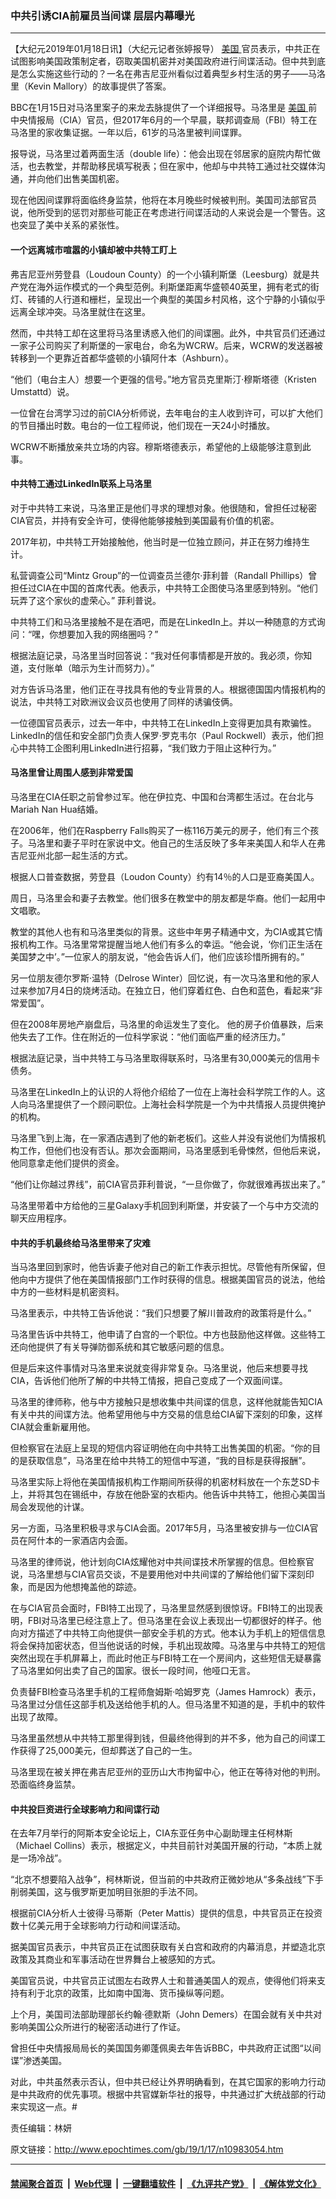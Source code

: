 ### 中共引诱CIA前雇员当间谍 层层内幕曝光
------------------------

<p>
 【大纪元2019年01月18日讯】（大纪元记者张婷报导）
 <a href="http://www.epochtimes.com/gb/tag/%E7%BE%8E%E5%9B%BD.html">
  美国
 </a>
 官员表示，中共正在试图影响美国政策制定者，窃取美国机密并对美国政府进行间谍活动。但中共到底是怎么实施这些行动的？一名在弗吉尼亚州看似过着典型乡村生活的男子——马洛里（Kevin Mallory）的故事提供了答案。
</p>
<p>
 BBC在1月15日对马洛里案子的来龙去脉提供了一个详细报导。马洛里是
 <a href="http://www.epochtimes.com/gb/tag/%E7%BE%8E%E5%9B%BD.html">
  美国
 </a>
 前中央情报局（CIA）官员，但2017年6月的一个早晨，联邦调查局（FBI）特工在马洛里的家收集证据。一年以后，61岁的马洛里被判间谍罪。
</p>
<p>
 报导说，马洛里过着两面生活（double life）：他会出现在邻居家的庭院内帮忙做活，也去教堂，并帮助移民填写税表；但在家中，他却与中共特工通过社交媒体沟通，并向他们出售美国机密。
</p>
<p>
 现在他因间谍罪将面临终身监禁，他将在本月晚些时候被判刑。美国司法部官员说，他所受到的惩罚对那些可能正在考虑进行间谍活动的人来说会是一个警告。这也突显了美中关系的紧张性。
</p>
<h4>
 一个远离城市喧嚣的小镇却被中共特工盯上
</h4>
<p>
 弗吉尼亚州劳登县（Loudoun County）的一个小镇利斯堡（Leesburg）就是共产党在海外运作模式的一个典型范例。利斯堡距离华盛顿40英里，拥有老式的街灯、砖铺的人行道和栅栏，呈现出一个典型的美国乡村风格，这个宁静的小镇似乎远离全球冲突。马洛里就住在这里。
</p>
<p>
 然而，中共特工却在这里将马洛里诱惑入他们的间谍圈。此外，中共官员们还通过一家子公司购买了利斯堡的一家电台，命名为WCRW。后来，WCRW的发送器被转移到一个更靠近首都华盛顿的小镇阿什本（Ashburn）。
</p>
<p>
 “他们（电台主人）想要一个更强的信号。”地方官员克里斯汀·穆斯塔德（Kristen Umstattd）说。
</p>
<p>
 一位曾在台湾学习过的前CIA分析师说，去年电台的主人收到许可，可以扩大他们的节目播出时数。电台的一位工程师说，他们现在一天24小时播放。
</p>
<p>
 WCRW不断播放亲共立场的内容。穆斯塔德表示，希望他的上级能够注意到此事。
</p>
<h4>
 中共特工通过LinkedIn联系上马洛里
</h4>
<p>
 对于中共特工来说，马洛里正是他们寻求的理想对象。他很随和，曾担任过秘密CIA官员，并持有安全许可，使得他能够接触到美国最有价值的机密。
</p>
<p>
 2017年初，中共特工开始接触他，他当时是一位独立顾问，并正在努力维持生计。
</p>
<p>
 私营调查公司“Mintz Group”的一位调查员兰德尔·菲利普（Randall Phillips）曾担任过CIA在中国的首席代表。他表示，中共特工企图使马洛里感到特别。“他们玩弄了这个家伙的虚荣心。” 菲利普说。
</p>
<p>
 中共特工们和马洛里接触不是在酒吧，而是在LinkedIn上。并以一种随意的方式询问：“嘿，你想要加入我的网络圈吗？”
</p>
<p>
 根据法庭记录，马洛里当时回答说：“我对任何事情都是开放的。我必须，你知道，支付账单（暗示为生计而努力）。”
</p>
<p>
 对方告诉马洛里，他们正在寻找具有他的专业背景的人。根据德国国内情报机构的说法，中共特工对欧洲议会议员也使用了同样的诱骗伎俩。
</p>
<p>
 一位德国官员表示，过去一年中，中共特工在LinkedIn上变得更加具有欺骗性。LinkedIn的信任和安全部门负责人保罗·罗克韦尔（Paul Rockwell）表示，他们担心中共特工企图利用LinkedIn进行招募，“我们致力于阻止这种行为。”
</p>
<h4>
 马洛里曾让周围人感到非常爱国
</h4>
<p>
 马洛里在CIA任职之前曾参过军。他在伊拉克、中国和台湾都生活过。在台北与Mariah Nan Hua结婚。
</p>
<p>
 在2006年，他们在Raspberry Falls购买了一栋116万美元的房子，他们有三个孩子。马洛里和妻子平时在家说中文。他自己的生活反映了多年来美国人和华人在弗吉尼亚州北部一起生活的方式。
</p>
<p>
 根据人口普查数据，劳登县（Loudon County）约有14％的人口是亚裔美国人。
</p>
<p>
 周日，马洛里会和妻子去教堂。他们很多在教堂中的朋友都是华裔。他们一起用中文唱歌。
</p>
<p>
 教堂的其他人也有和马洛里类似的背景。这些中年男子精通中文，为CIA或其它情报机构工作。马洛里常常提醒当地人他们有多么的幸运。“他会说，‘你们正生活在美国梦之中’。”一位家人的朋友说，“他会告诉人们，他们应该珍惜所拥有的。”
</p>
<p>
 另一位朋友德尔罗斯·温特（Delrose Winter）回忆说，有一次马洛里和他的家人过来参加7月4日的烧烤活动。在独立日，他们穿着红色、白色和蓝色，看起来“非常爱国”。
</p>
<p>
 但在2008年房地产崩盘后，马洛里的命运发生了变化。 他的房子价值暴跌，后来他失去了工作。住在附近的一位科学家说：“他们面临严重的经济压力。”
</p>
<p>
 根据法庭记录，当中共特工与马洛里取得联系时，马洛里有30,000美元的信用卡债务。
</p>
<p>
 马洛里在LinkedIn上的认识的人将他介绍给了一位在上海社会科学院工作的人。这人向马洛里提供了一个顾问职位。上海社会科学院是一个为中共情报人员提供掩护的机构。
</p>
<p>
 马洛里飞到上海，在一家酒店遇到了他的新老板们。这些人并没有说他们为情报机构工作，但他们也没有否认。那次会面期间，马洛里感到毛骨悚然，但他后来说，他同意拿走他们提供的资金。
</p>
<p>
 “他们让你越过界线”，前CIA官员菲利普说，“一旦你做了，你就很难再拔出来了。”
</p>
<p>
 马洛里带着中方给他的三星Galaxy手机回到利斯堡，并安装了一个与中方交流的聊天应用程序。
</p>
<h4>
 中共的手机最终给马洛里带来了灾难
</h4>
<p>
 当马洛里回到家时，他告诉妻子他对自己的新工作表示担忧。尽管他有所保留，但他向中方提供了他在美国情报部门工作时获得的信息。根据美国官员的说法，他给中方的一些材料是机密资料。
</p>
<p>
 马洛里表示，中共特工告诉他说：“我们只想要了解川普政府的政策将是什么。”
</p>
<p>
 马洛里告诉中共特工，他申请了白宫的一个职位。中方也鼓励他这样做。这些特工还向他提供了有关导弹防御系统和其它敏感问题的信息。
</p>
<p>
 但是后来这件事情对马洛里来说就变得非常复杂。马洛里说，他后来想要寻找CIA，告诉他们他所了解的中共特工情报，把自己变成了一个双面间谍。
</p>
<p>
 马洛里的律师称，他与中方接触只是想收集中共间谍的信息，这样他就能告知CIA有关中共的间谍方法。他希望用他与中方交易的信息给CIA留下深刻的印象，这样CIA就会重新雇用他。
</p>
<p>
 但检察官在法庭上呈现的短信内容证明他在向中共特工出售美国的机密。“你的目的是获取信息”，马洛里在给中共特工的短信中写道，“我的目标是获得报酬”。
</p>
<p>
 马洛里实际上将他在美国情报机构工作期间所获得的机密材料放在一个东芝SD卡上，并将其包在锡纸中，存放在他卧室的衣柜内。他告诉中共特工，他担心美国当局会发现他的计谋。
</p>
<p>
 另一方面，马洛里积极寻求与CIA会面。2017年5月，马洛里被安排与一位CIA官员在阿什本的一家酒店内会面。
</p>
<p>
 马洛里的律师说，他计划向CIA炫耀他对中共间谍技术所掌握的信息。但检察官说，马洛里想与CIA官员交谈，不是要用他对中共间谍的了解给他们留下深刻印象，而是因为他想掩盖他的踪迹。
</p>
<p>
 在与CIA官员会面时，FBI特工出现了，马洛里显然感到很惊讶。FBI特工的出现表明，FBI对马洛里已经注意上了。但马洛里在会议上表现出一切都很好的样子。他向对方描述了中共特工向他提供一部安全手机的方式。他本认为手机上的短信信息将会保持加密状态，但当他说话的时候，手机出现故障。马洛里与中共特工的短信突然出现在手机屏幕上，而此时他正与FBI特工在一个房间内，这些短信无疑暴露了马洛里如何出卖了自己的国家。很长一段时间，他哑口无言。
</p>
<p>
 负责替FBI检查马洛里手机的工程师詹姆斯·哈姆罗克（James Hamrock）表示，马洛里过分信任这部手机及送给他手机的人。但马洛里不知道的是，手机中的软件出现了故障。
</p>
<p>
 马洛里虽然想从中共特工那里得到钱，但最终他得到的并不多，他为自己的间谍工作获得了25,000美元，但却葬送了自己的一生。
</p>
<p>
 马洛里现在被关押在弗吉尼亚州的亚历山大市拘留中心，他正在等待对他的判刑。恐面临终身监禁。
</p>
<h4>
 中共投巨资进行全球影响力和间谍行动
</h4>
<p>
 在去年7月举行的阿斯本安全论坛上，CIA东亚任务中心副助理主任柯林斯（Michael Collins）表示，根据定义，中共目前针对美国开展的行动，“本质上就是一场冷战”。
</p>
<p>
 “北京不想要陷入战争”，柯林斯说，但当前的中共政府正微妙地从“多条战线”下手削弱美国，这与俄罗斯更加明目张胆的手法不同。
</p>
<p>
 根据前CIA分析人士彼得·马蒂斯（Peter Mattis）提供的信息，中共官员正在投资数十亿美元用于全球影响力行动和间谍活动。
</p>
<p>
 据美国官员表示，中共官员正在试图获取有关白宫和政府的内幕消息，并塑造北京政策及其商业和军事活动在世界舞台上被感知的方式。
</p>
<p>
 美国官员说，中共官员正试图左右政界人士和普通美国人的观点，使得他们将来支持有利于北京的政策，比如南中国海、货币操纵等问题。
</p>
<p>
 上个月，美国司法部助理部长约翰·德默斯（John Demers）在国会就有关中共对影响美国公众所进行的秘密活动进行了作证。
</p>
<p>
 曾担任中央情报局局长的美国国务卿蓬佩奥去年告诉BBC，中共政府正试图“以间谍”渗透美国。
</p>
<p>
 对此，中共虽然表示否认，但中共已经让外界明确看到，在其它国家的影响力行动是中共政府的优先事项。根据中共官媒新华社的报导，中共通过扩大统战部的行动来实现这一点。#
</p>
<p>
 责任编辑：林妍
</p>

原文链接：http://www.epochtimes.com/gb/19/1/17/n10983054.htm


------------------------
#### [禁闻聚合首页](https://github.com/gfw-breaker/banned-news/blob/master/README.md) &nbsp;|&nbsp; [Web代理](https://github.com/gfw-breaker/open-proxy/blob/master/README.md) &nbsp;|&nbsp; [一键翻墙软件](https://github.com/gfw-breaker/nogfw/blob/master/README.md) &nbsp;|&nbsp; [《九评共产党》](https://github.com/gfw-breaker/9ping.md/blob/master/README.md#九评之一评共产党是什么) &nbsp;|&nbsp; [《解体党文化》](https://github.com/gfw-breaker/jtdwh.md/blob/master/README.md#绪论)